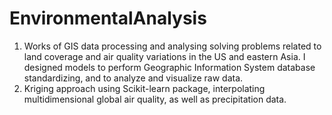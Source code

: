 # EnvironmentalAnalysis
1. Works of GIS data processing and analysing
solving problems related to land coverage and air quality variations in the US and eastern Asia. I designed
models to perform Geographic Information System database standardizing, and to analyze and visualize raw data.
2. Kriging approach using Scikit-learn package, interpolating multidimensional global air
quality, as well as precipitation data.

